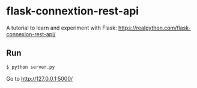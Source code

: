 # flask-connextion-rest-api

A tutorial to learn and experiment with Flask: https://realpython.com/flask-connexion-rest-api/

## Run

```sh
$ python server.py 
```

Go to http://127.0.0.1:5000/
